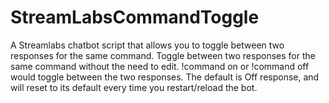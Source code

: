 # StreamLabsCommandToggle
A Streamlabs chatbot script that allows you to toggle between two responses for the same command.
Toggle between two responses for the same command without the need to edit. !command on or !command off would toggle between the two responses. The default is Off response, and will reset to its default every time you restart/reload the bot.
